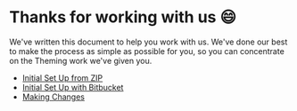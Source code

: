 # Thanks for working with us :smile:

We've written this document to help you work with us. We've done our best to make the process as simple as possible for you, so you can concentrate on the Theming work we've given you.

 - [Initial Set Up from ZIP](https://github.com/ninefortyone/working-with-us/blob/master/page/set-up-zip.md)
 - [Initial Set Up with Bitbucket](https://github.com/ninefortyone/working-with-us/blob/master/page/set-up-bitbucket.md)
 - [Making Changes](https://github.com/ninefortyone/working-with-us/blob/master/page/making-changes.md)
